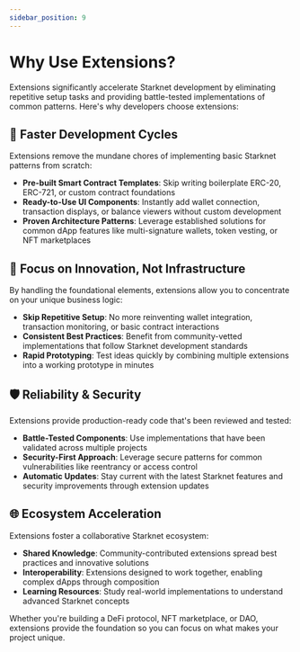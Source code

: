 ```yaml
---
sidebar_position: 9
---
```


# Why Use Extensions?

Extensions significantly accelerate Starknet development by eliminating repetitive setup tasks and providing battle-tested implementations of common patterns. Here's why developers choose extensions:

## 🚀 Faster Development Cycles

Extensions remove the mundane chores of implementing basic Starknet patterns from scratch:

- **Pre-built Smart Contract Templates**: Skip writing boilerplate ERC-20, ERC-721, or custom contract foundations
- **Ready-to-Use UI Components**: Instantly add wallet connection, transaction displays, or balance viewers without custom development
- **Proven Architecture Patterns**: Leverage established solutions for common dApp features like multi-signature wallets, token vesting, or NFT marketplaces

## 🔧 Focus on Innovation, Not Infrastructure

By handling the foundational elements, extensions allow you to concentrate on your unique business logic:

- **Skip Repetitive Setup**: No more reinventing wallet integration, transaction monitoring, or basic contract interactions
- **Consistent Best Practices**: Benefit from community-vetted implementations that follow Starknet development standards
- **Rapid Prototyping**: Test ideas quickly by combining multiple extensions into a working prototype in minutes

## 🛡️ Reliability & Security

Extensions provide production-ready code that's been reviewed and tested:

- **Battle-Tested Components**: Use implementations that have been validated across multiple projects
- **Security-First Approach**: Leverage secure patterns for common vulnerabilities like reentrancy or access control
- **Automatic Updates**: Stay current with the latest Starknet features and security improvements through extension updates

## 🌐 Ecosystem Acceleration

Extensions foster a collaborative Starknet ecosystem:

- **Shared Knowledge**: Community-contributed extensions spread best practices and innovative solutions
- **Interoperability**: Extensions designed to work together, enabling complex dApps through composition
- **Learning Resources**: Study real-world implementations to understand advanced Starknet concepts

Whether you're building a DeFi protocol, NFT marketplace, or DAO, extensions provide the foundation so you can focus on what makes your project unique.
